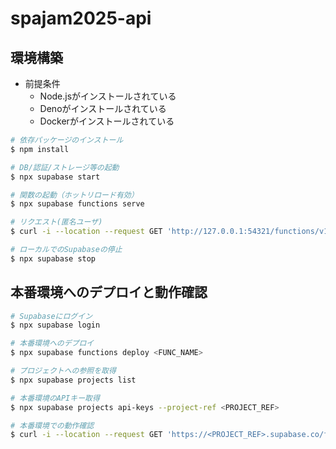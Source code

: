 # spajam2025-api

## 環境構築

- 前提条件
    - Node.jsがインストールされている
    - Denoがインストールされている
    - Dockerがインストールされている

```bash
# 依存パッケージのインストール
$ npm install

# DB/認証/ストレージ等の起動
$ npx supabase start

# 関数の起動（ホットリロード有効）
$ npx supabase functions serve

# リクエスト(匿名ユーザ)
$ curl -i --location --request GET 'http://127.0.0.1:54321/functions/v1/api/hello?name=Kazukichi' --header 'Authorization: Bearer <ANON_KEY>'

# ローカルでのSupabaseの停止
$ npx supabase stop
```

## 本番環境へのデプロイと動作確認

```bash
# Supabaseにログイン
$ npx supabase login

# 本番環境へのデプロイ
$ npx supabase functions deploy <FUNC_NAME>

# プロジェクトへの参照を取得
$ npx supabase projects list

# 本番環境のAPIキー取得
$ npx supabase projects api-keys --project-ref <PROJECT_REF>

# 本番環境での動作確認
$ curl -i --location --request GET 'https://<PROJECT_REF>.supabase.co/functions/v1/api/hello?name=Takashi' --header 'Authorization: Bearer <ANON_KEY>'
```
